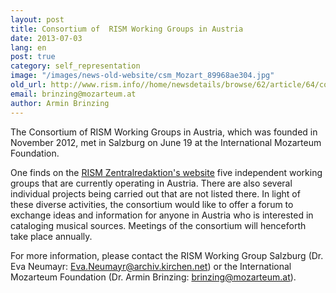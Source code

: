 ```yaml
---
layout: post
title: Consortium of  RISM Working Groups in Austria
date: 2013-07-03
lang: en
post: true
category: self_representation
image: "/images/news-old-website/csm_Mozart_89968ae304.jpg"
old_url: http://www.rism.info//home/newsdetails/browse/62/article/64/consortium-of-rism-working-groups-in-austria.html
email: brinzing@mozarteum.at
author: Armin Brinzing
---
```


The Consortium of RISM Working Groups in Austria, which was founded in November 2012, met in Salzburg on June 19 at the International Mozarteum Foundation.

One finds on the [RISM Zentralredaktion's website](/international/working-group-overview.html#c2428) five independent working groups that are currently operating in Austria. There are also several individual projects being carried out that are not listed there. In light of these diverse activities, the consortium would like to offer a forum to exchange ideas and information for anyone in Austria who is interested in cataloging musical sources. Meetings of the consortium will henceforth take place annually.

For more information, please contact the RISM Working Group Salzburg (Dr. Eva Neumayr: [Eva.Neumayr@archiv.kirchen.net](mailto:Eva.Neumayr@archiv.kirchen.net)) or the International Mozarteum Foundation (Dr. Armin Brinzing: [brinzing@mozarteum.at](mailto:brinzing@mozarteum.at)).